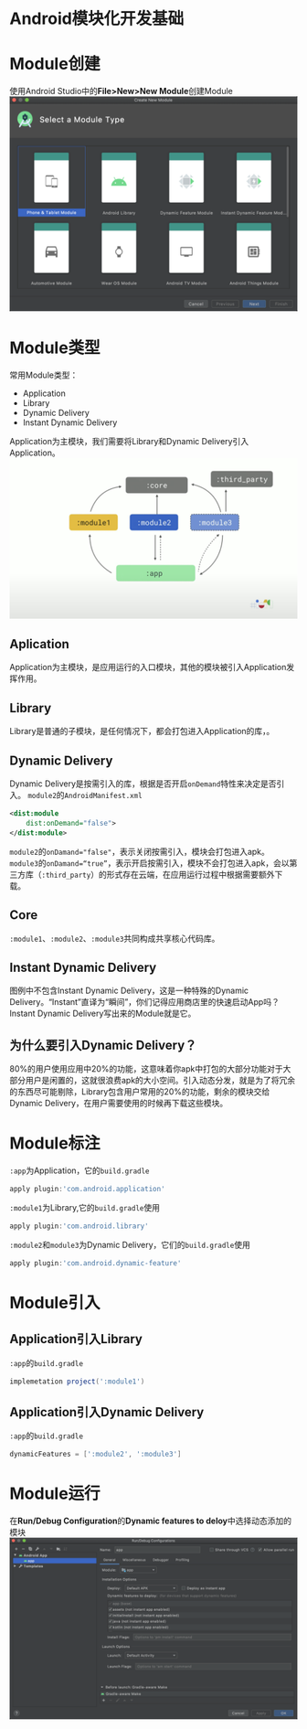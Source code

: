 # Android模块化开发基础

# Module创建
使用Android Studio中的**File>New>New Module**创建Module
![4e2610db3afeb81fc49cae9fd8be4859](Android模块化开发基础/07B935BD-D0E1-4AFF-9100-EFFADD168FD6.png)


# Module类型
常用Module类型：
* Application
* Library
* Dynamic Delivery
* Instant Dynamic Delivery

Application为主模块，我们需要将Library和Dynamic Delivery引入Application。
![5f1804941b5c97068b298c17efad3ac2](Android模块化开发基础/9D1E3275-6E68-4B8B-9A0C-74DC3DACFE0B.png)

## Aplication
Application为主模块，是应用运行的入口模块，其他的模块被引入Application发挥作用。

## Library
Library是普通的子模块，是任何情况下，都会打包进入Application的库，。

## Dynamic Delivery
Dynamic Delivery是按需引入的库，根据是否开启`onDemand`特性来决定是否引入。
`module2`的`AndroidManifest.xml`
```xml
<dist:module 
    dist:onDemand="false">
</dist:module>
```
`module2`的`onDamand="false"`，表示关闭按需引入，模块会打包进入apk。
`module3`的`onDamand=“true”`，表示开启按需引入，模块不会打包进入apk，会以第三方库（`:third_party`）的形式存在云端，在应用运行过程中根据需要额外下载。

## Core
`:module1`、`:module2`、`:module3`共同构成共享核心代码库。

## Instant Dynamic Delivery
图例中不包含Instant Dynamic Delivery，这是一种特殊的Dynamic Delivery。“Instant”直译为“瞬间”，你们记得应用商店里的快速启动App吗？Instant Dynamic Delivery写出来的Module就是它。

## 为什么要引入Dynamic Delivery？
80%的用户使用应用中20%的功能，这意味着你apk中打包的大部分功能对于大部分用户是闲置的，这就很浪费apk的大小空间。引入动态分发，就是为了将冗余的东西尽可能剔除，Library包含用户常用的20%的功能，剩余的模块交给Dynamic Delivery，在用户需要使用的时候再下载这些模块。

# Module标注
`:app`为Application，它的`build.gradle`
```gradle
apply plugin:'com.android.application'
```

`:module1`为Library,它的`build.gradle`使用
```gradle
apply plugin:'com.android.library'
```
`:module2`和`module3`为Dynamic Delivery，它们的`build.gradle`使用
```gradle
apply plugin:'com.android.dynamic-feature'
```

# Module引入
## Application引入Library
`:app`的`build.gradle`
```gradle
implemetation project(':module1')
```

## Application引入Dynamic Delivery
`:app`的`build.gradle`
```gradle
dynamicFeatures = [':module2', ':module3']
```

# Module运行
在**Run/Debug Configuration**的**Dynamic features to deloy**中选择动态添加的模块
![1b0b4ab6b4abc7aae946dd3c3b81ad0b](Android模块化开发基础/D71292E3-8CDB-4490-9249-3E8BAE695BDC.png)












